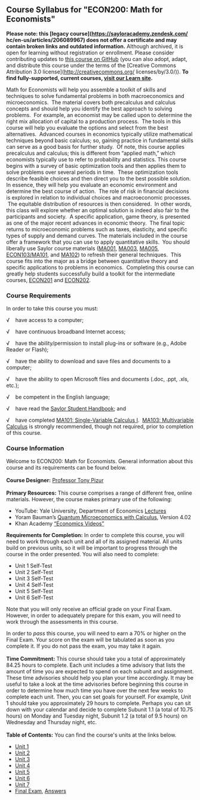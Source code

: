 Course Syllabus for "ECON200: Math for Economists"
--------------------------------------------------

**Please note: this [legacy course](https://sayloracademy.zendesk.com/
hc/en-us/articles/206089967) does not offer a certificate and may contain 
broken links and outdated information.** Although archived, it is open 
for learning without registration or enrollment. Please consider contributing 
updates to [this course on GitHub](https://github.com/saylordotorg/course_econ200) 
(you can also adopt, adapt, and distribute this course under the terms of 
the [Creative Commons Attribution 3.0 license](http://creativecommons.org/
licenses/by/3.0/)). **To find fully-supported, current courses, [visit our 
Learn site](https://learn.saylor.org).**

Math for Economists will help you assemble a toolkit of skills and
techniques to solve fundamental problems in both macroeconomics and
microeconomics.  The material covers both precalculus and calculus
concepts and should help you identify the best approach to solving
problems.  For example, an economist may be called upon to determine the
right mix allocation of capital to a production process.  The tools in
this course will help you evaluate the options and select from the best
alternatives.  Advanced courses in economics typically utilize
mathematical techniques beyond basic calculus; so, gaining practice in
fundamental skills can serve as a good basis for further study.  Of
note, this course applies precalculus and calculus; this is different
from “applied math,” which economists typically use to refer to
probability and statistics. This course begins with a survey of basic
optimization tools and then applies them to solve problems over several
periods in time.  These optimization tools describe feasible choices and
then direct you to the best possible solution.  In essence, they will
help you evaluate an economic environment and determine the best course
of action.  The role of risk in financial decisions is explored in
relation to individual choices and macroeconomic processes.  The
equitable distribution of resources is then considered.  In other words,
this class will explore whether an optimal solution is indeed also fair
to the participants and society.  A specific application, game theory,
is presented as one of the major recent advances in economic theory.
 The final topic returns to microeconomic problems such as taxes,
elasticity, and specific types of supply and demand curves. The
materials included in the course offer a framework that you can use to
apply quantitative skills.  You should liberally use Saylor course
materials ([MA001](http://www.saylor.org/courses/ma001/),
[MA003](http://www.saylor.org/courses/ma003/),
[MA005](http://www.saylor.org/courses/ma005/),
[ECON103/MA101](http://www.saylor.org/courses/econ103/),
and [MA102](http://www.saylor.org/courses/ma102/)) to refresh their
general techniques.  This course fits into the major as a bridge between
quantitative theory and specific applications to problems in economics.
 Completing this course can greatly help students successfully build a
toolkit for the intermediate courses,
[ECON201](http://www.saylor.org/courses/econ201/) and
[ECON202](http://www.saylor.org/courses/econ202/).

### Course Requirements

In order to take this course you must:  
  
 √    have access to a computer;  
  
 √    have continuous broadband Internet access;  
  
 √    have the ability/permission to install plug-ins or software (e.g.,
Adobe Reader or Flash);  
  
 √    have the ability to download and save files and documents to a
computer;  
  
 √    have the ability to open Microsoft files and documents (.doc,
.ppt, .xls, etc.);  
  
 √    be competent in the English language;  
  
 √    have read the [Saylor Student
Handbook](http://www.saylor.org/site/wp-content/uploads/2012/05/Saylor-StudentHandbook.pdf);
and  
  
 √    have completed [MA101: Single-Variable Calculus
I](http://www.saylor.org/courses/ma101/).  [MA103: Multivariable
Calculus](http://www.saylor.org/courses/ma103/) is strongly recommended,
though not required, prior to completion of this course.

### Course Information

Welcome to ECON200: Math for Economists. General information about this
course and its requirements can be found below.  
    
 **Course Designer:** [Professor Tony
Pizur](http://www.saylor.org/faculty-o-t/#ProfessorTonyPizur)  
    
 **Primary Resources:** This course comprises a range of different free,
online materials. However, the course makes primary use of the
following:  

-   YouTube: Yale University, Department of Economics
    [Lectures](http://www.youtube.com/user/YaleCourses?feature=watch)
-   Yoram Bauman’s [Quantum Microeconomics with
    Calculus](http://www.saylor.org/site/wp-content/uploads/2012/07/ECON001_Bauman.pdf),
    Version 4.02
-   Khan Academy [“Economics
    Videos”](http://www.youtube.com/user/khanacademy?feature=watch)

**Requirements for Completion:** In order to complete this course, you
will need to work through each unit and all of its assigned material.
All units build on previous units, so it will be important to progress
through the course in the order presented. You will also need to
complete:

-   Unit 1 Self-Test
-   Unit 2 Self-Test
-   Unit 3 Self-Test
-   Unit 4 Self-Test
-   Unit 5 Self-Test
-   Unit 6 Self-Test

Note that you will only receive an official grade on your Final Exam.
However, in order to adequately prepare for this exam, you will need to
work through the assessments in this course.   
  
 In order to *pass* this course, you will need to earn a 70% or higher
on the Final Exam. Your score on the exam will be tabulated as soon as
you complete it. If you do not pass the exam, you may take it again.   
    
 **Time Commitment:** This course should take you a total of
approximately 84.25 hours to complete. Each unit includes a time
advisory that lists the amount of time you are expected to spend on each
subunit and assignment. These time advisories should help you plan your
time accordingly. It may be useful to take a look at the time advisories
before beginning this course in order to determine how much time you
have over the next few weeks to complete each unit. Then, you can set
goals for yourself. For example, Unit 1 should take you approximately 29
hours to complete. Perhaps you can sit down with your calendar and
decide to complete Subunit 1.1 (a total of 10.75 hours) on Monday and
Tuesday night, Subunit 1.2 (a total of 9.5 hours) on Wednesday and
Thursday night, etc.  
    
**Table of Contents:** You can find the course's units at the links below.

- [Unit 1](https://legacy.saylor.org/econ200/Unit01/)
- [Unit 2](https://legacy.saylor.org/econ200/Unit02/)
- [Unit 3](https://legacy.saylor.org/econ200/Unit03/)
- [Unit 4](https://legacy.saylor.org/econ200/Unit04/)
- [Unit 5](https://legacy.saylor.org/econ200/Unit05/)
- [Unit 6](https://legacy.saylor.org/econ200/Unit06/)
- [Unit 7](https://legacy.saylor.org/econ200/Unit07/)
- [Final Exam](http://saylordotorg.github.io/LegacyExams/ECON/ECON200/ECON200-FinalExam.html), [Answers](http://saylordotorg.github.io/LegacyExams/ECON/ECON200/ECON200-FinalExam-Answers.html)
